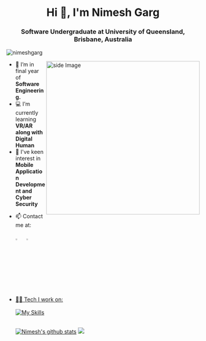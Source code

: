 <h1 align="center">Hi 👋, I'm Nimesh Garg </h1>
<h3 align="center">Software Undergraduate at University of Queensland, Brisbane, Australia</h3>
<img src="https://komarev.com/ghpvc/?username=nimeshgarg&label=Profile%20views&color=0e75b6&style=flat" alt="nimeshgarg" /> </p>
<img src="https://media.giphy.com/media/qgQUggAC3Pfv687qPC/giphy.gif" alt="side Image" align="right" width="400" height="auto">

- 🏦 I’m in final year of **Software Engineering.**
- 💻 I’m currently learning **VR/AR along with Digital Human**
- 🤔 I've keen interest in **Mobile Application Development and Cyber Security**
<!-- - ⚡ I’m looking for opportunities to collaborate on projects on **App Dev** -->
- 📫 Contact me at: <br><br>
  [<img src="https://img.icons8.com/color/48/000000/linkedin.png" width="3.5%"/>](https://www.linkedin.com/in/nimeshgarg/) &nbsp; <a href="mailto:nimeshgarg10@gmail.com"> <img src="https://img.icons8.com/fluent/48/000000/gmail.png" width="3.5%"/>
- 🧑‍💻 Tech I work on: <br><br>
[![My Skills](https://skillicons.dev/icons?i=cpp,gcp,flutter,py,js,ts,html,css,react,docker,haskell,mongodb,express,nodejs,tensorflow,terraform,aws&perline=4)](https://skillicons.dev)<br><br>

  <p>
  <a align="left" href="https://git.io/streak-stats"><img src="https://github-readme-streak-stats.herokuapp.com/?user=nimeshgarg&theme=dark" alt="Nimesh's github stats"></a>
  <a align="right" href="https://github.com/nimeshgarg/github-readme-stats"><img src="https://github-readme-stats.vercel.app/api?username=nimeshgarg&theme=dark&hide_border=false&include_all_commits=true&count_private=true"></a>
</p>

<!-- <p><img align="right" width="400" src="https://github-readme-streak-stats.herokuapp.com/?user=nimeshgarg&" alt="nimeshgarg" /></p> -->
